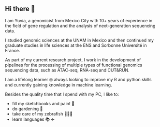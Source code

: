 ## Hi there 👋

I am Yuvia, a genomicist from Mexico City with 10+ years of experience in the field of gene regulation and the analysis of next-generation sequencing data.

I studied genomic sciences at the UNAM in Mexico and then continued my graduate studies in life sciences at the ENS and Sorbonne Université in France.

As part of my current research project, I work in the development of pipelines for the processing of multiple types of functional genomics sequencing data, such as ATAC-seq, RNA-seq and CUT&RUN.

I am a lifelong learner 🤓 always looking to improve my R and python skills and currently gaining knowledge in machine learning.

Besides the quality time that I spend with my PC, I like to:

- fill my sketchbooks and paint 🎨
- do gardening 🌱 
- take care of my zebrafish 🐠🐠🐠
- learn languages 📚 ✈️

<!---
yuviaapr/yuviaapr is a ✨ special ✨ repository because its `README.md` (this file) appears on your GitHub profile.
You can click the Preview link to take a look at your changes.
--->
